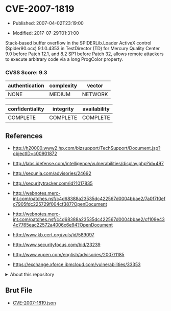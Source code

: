 # CVE-2007-1819

- Published: 2007-04-02T23:19:00

- Modified: 2017-07-29T01:31:00

Stack-based buffer overflow in the SPIDERLib.Loader ActiveX control (Spider90.ocx) 9.1.0.4353 in TestDirector (TD) for Mercury Quality Center 9.0 before Patch 12.1, and 8.2 SP1 before Patch 32, allows remote attackers to execute arbitrary code via a long ProgColor property.

### CVSS Score: **9.3**

| authentication | complexity | vector |
| --- | --- | --- |
| NONE | MEDIUM | NETWORK |

| confidentiality | integrity | availability |
| --- | --- | --- |
| COMPLETE | COMPLETE | COMPLETE |

## References

* http://h20000.www2.hp.com/bizsupport/TechSupport/Document.jsp?objectID=c00901872

* http://labs.idefense.com/intelligence/vulnerabilities/display.php?id=497

* http://secunia.com/advisories/24692

* http://securitytracker.com/id?1017835

* http://webnotes.merc-int.com/patches.nsf/c4d68388a23535dc422567d0004bbae2/7a0f7f0efc7905fdc225729f004cf387?OpenDocument

* http://webnotes.merc-int.com/patches.nsf/c4d68388a23535dc422567d0004bbae2/cf109e434c7765eac22572a4006c6e94?OpenDocument

* http://www.kb.cert.org/vuls/id/589097

* http://www.securityfocus.com/bid/23239

* http://www.vupen.com/english/advisories/2007/1185

* https://exchange.xforce.ibmcloud.com/vulnerabilities/33353

<details>
<summary>About this repository</summary> 

  This repository is part of the project [Live Hack CVE](https://github.com/Live-Hack-CVE). Main website can be found [www.live-hack.org](https://www.live-hack.org) 
  
  Made by [Sn0wAlice](https://github.com/Sn0wAlice) for the people that care about security and need to have a feed of the latest CVEs. Hope you enjoy it, don't forget to star the repo and follow me on [Twitter](https://twitter.com/Sn0wAlice) and [Github](https://github.com/Sn0wAlice). And that is my [personnal website](https://www.alice-snow.me/)

  - [Home Page](https://github.com/Live-Hack-CVE)
  - [Framework](https://github.com/Live-Hack-CVE/cve-framework)
  - [CVE database](https://github.com/Live-Hack-CVE/full_database)
  - [Changelog](https://github.com/Live-Hack-CVE/Changelog)
</details>

## Brut File

* [CVE-2007-1819.json](https://raw.githubusercontent.com/Live-Hack-CVE/full_database/main/cves/2007/CVE-2007-1819.json)

